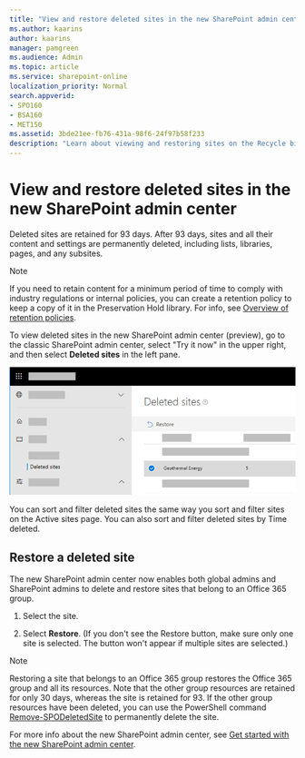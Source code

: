 ```yaml
---
title: "View and restore deleted sites in the new SharePoint admin center"
ms.author: kaarins
author: kaarins
manager: pamgreen
ms.audience: Admin
ms.topic: article
ms.service: sharepoint-online
localization_priority: Normal
search.appverid:
- SPO160
- BSA160
- MET150
ms.assetid: 3bde21ee-fb76-431a-98f6-24f97b58f233
description: "Learn about viewing and restoring sites on the Recycle bin page of the new SharePoint admin center."
---
```


# View and restore deleted sites in the new SharePoint admin center

Deleted sites are retained for 93 days. After 93 days, sites and all their content and settings are permanently deleted, including lists, libraries, pages, and any subsites.
  
> [!NOTE]
> If you need to retain content for a minimum period of time to comply with industry regulations or internal policies, you can create a retention policy to keep a copy of it in the Preservation Hold library. For info, see [Overview of retention policies](/office365/securitycompliance/retention-policies). 
  
To view deleted sites in the new SharePoint admin center (preview), go to the classic SharePoint admin center, select "Try it now" in the upper right, and then select **Deleted sites** in the left pane. 
  
![Deleted sites in the new SharePoint admin center](media/b195b8c7-ee2b-4a02-92cb-ed61899edd24.png)

You can sort and filter deleted sites the same way you sort and filter sites on the Active sites page. You can also sort and filter deleted sites by Time deleted.
  
## Restore a deleted site

The new SharePoint admin center now enables both global admins and SharePoint admins to delete and restore sites that belong to an Office 365 group.

1. Select the site. 
    
2. Select **Restore**. (If you don't see the Restore button, make sure only one site is selected. The button won't appear if multiple sites are selected.)
 
> [!NOTE]
> Restoring a site that belongs to an Office 365 group restores the Office 365 group and all its resources. Note that the other group resources are retained for only 30 days, whereas the site is retained for 93. If the other group resources have been deleted, you can use the PowerShell command [Remove-SPODeletedSite](/powershell/module/sharepoint-online/remove-spodeletedsite) to permanently delete the site.   
    
For more info about the new SharePoint admin center, see [Get started with the new SharePoint admin center](get-started-new-admin-center.md).
  


